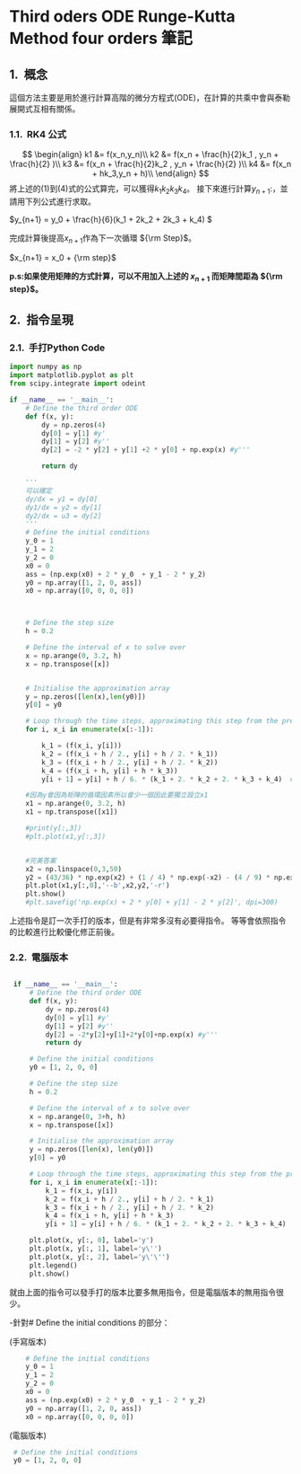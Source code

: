 # Third oders ODE Runge-Kutta Method four orders 筆記
## 概念
這個方法主要是用於進行計算高階的微分方程式(ODE)，在計算的共乘中會與泰勒展開式互相有關係。

### RK4 公式
$$
      \begin{align}
      k1 &= f(x_n,y_n)\\
      k2 &= f(x_n + \frac{h}{2}k_1 , y_n + \frac{h}{2} )\\
      k3 &= f(x_n + \frac{h}{2}k_2 , y_n + \frac{h}{2} )\\
      k4 &= f(x_n + hk_3,y_n + h)\\
      \end{align}
$$
將上述的(1)到(4)式的公式算完，可以獲得$k_1$$k_2$$k_3$$k_4$。
接下來進行計算$y_{n+1}$:，並請用下列公式進行求取。

$y_{n+1} = y_0 + \frac{h}{6}(k_1 + 2k_2 + 2k_3 + k_4) $

完成計算後提高$x_{n+1}$作為下一次循環 ${\rm Step}$。

$x_{n+1} = x_0 + {\rm step}$

**p.s:如果使用矩陣的方式計算，可以不用加入上述的 $x_{n+1}$ 而矩陣間距為 ${\rm step}$。**

## 指令呈現
### 手打Python Code

```python
import numpy as np
import matplotlib.pyplot as plt
from scipy.integrate import odeint

if __name__ == '__main__':
    # Define the third order ODE
    def f(x, y):
        dy = np.zeros(4)
        dy[0] = y[1] #y'
        dy[1] = y[2] #y''
        dy[2] = -2 * y[2] + y[1] +2 * y[0] + np.exp(x) #y'''

        return dy

    '''
    可以確定
    dy/dx = y1 = dy[0]
    dy1/dx = y2 = dy[1]
    dy2/dx = u3 = dy[2]
    '''
    # Define the initial conditions
    y_0 = 1
    y_1 = 2
    y_2 = 0
    x0 = 0
    ass = (np.exp(x0) + 2 * y_0  + y_1 - 2 * y_2)
    y0 = np.array([1, 2, 0, ass])
    x0 = np.array([0, 0, 0, 0])



    # Define the step size
    h = 0.2

    # Define the interval of x to solve over
    x = np.arange(0, 3.2, h)
    x = np.transpose([x])


    # Initialise the approximation array
    y = np.zeros([len(x),len(y0)])
    y[0] = y0

    # Loop through the time steps, approximating this step from the prev step
    for i, x_i in enumerate(x[:-1]):

        k_1 = (f(x_i, y[i]))
        k_2 = (f(x_i + h / 2., y[i] + h / 2. * k_1))
        k_3 = (f(x_i + h / 2., y[i] + h / 2. * k_2))
        k_4 = (f(x_i + h, y[i] + h * k_3))
        y[i + 1] = y[i] + h / 6. * (k_1 + 2. * k_2 + 2. * k_3 + k_4)  # RK4

    #因為y會因為矩陣的循環因素所以會少一個因此要獨立設立x1
    x1 = np.arange(0, 3.2, h)
    x1 = np.transpose([x1])

    #print(y[:,3])
    #plt.plot(x1,y[:,3])


    #完美答案
    x2 = np.linspace(0,3,50)
    y2 = (43/36) * np.exp(x2) + (1 / 4) * np.exp(-x2) - (4 / 9) * np.exp(-2 * x2) + (1 / 6) * x2 * np.exp(x2)
    plt.plot(x1,y[:,0],'--b',x2,y2,'-r')
    plt.show()
    #plt.savefig('np.exp(x) + 2 * y[0] + y[1] - 2 * y[2]', dpi=300)

```
上述指令是訂一次手打的版本，但是有非常多沒有必要得指令。
等等會依照指令的比較進行比較優化修正前後。

### 電腦版本
```python

 if __name__ == '__main__':
     # Define the third order ODE
     def f(x, y):
         dy = np.zeros(4)
         dy[0] = y[1] #y'
         dy[1] = y[2] #y''
         dy[2] = -2*y[2]+y[1]+2*y[0]+np.exp(x) #y'''
         return dy

     # Define the initial conditions
     y0 = [1, 2, 0, 0]

     # Define the step size
     h = 0.2

     # Define the interval of x to solve over
     x = np.arange(0, 3+h, h)
     x = np.transpose([x])

     # Initialise the approximation array
     y = np.zeros([len(x), len(y0)])
     y[0] = y0

     # Loop through the time steps, approximating this step from the prev step
     for i, x_i in enumerate(x[:-1]):
         k_1 = f(x_i, y[i])
         k_2 = f(x_i + h / 2., y[i] + h / 2. * k_1)
         k_3 = f(x_i + h / 2., y[i] + h / 2. * k_2)
         k_4 = f(x_i + h, y[i] + h * k_3)
         y[i + 1] = y[i] + h / 6. * (k_1 + 2. * k_2 + 2. * k_3 + k_4)   RK4

     plt.plot(x, y[:, 0], label='y')
     plt.plot(x, y[:, 1], label='y\'')
     plt.plot(x, y[:, 2], label='y\'\'')
     plt.legend()
     plt.show()
 ```

就由上面的指令可以發手打的版本比要多無用指令，但是電腦版本的無用指令很少。

-針對# Define the initial conditions 的部分：

(手寫版本)
```python
    # Define the initial conditions
    y_0 = 1
    y_1 = 2
    y_2 = 0
    x0 = 0
    ass = (np.exp(x0) + 2 * y_0  + y_1 - 2 * y_2)
    y0 = np.array([1, 2, 0, ass])
    x0 = np.array([0, 0, 0, 0])
```

(電腦版本)
```python
 # Define the initial conditions
 y0 = [1, 2, 0, 0]

```
 

<style type="text/css">
    h1 { counter-reset: h2counter; }
    h2 { counter-reset: h3counter; }
    h3 { counter-reset: h4counter; }
    h4 { counter-reset: h5counter; }
    h5 { counter-reset: h6counter; }
    h6 { }
    h2:before {
      counter-increment: h2counter;
      content: counter(h2counter) ".\0000a0\0000a0";
    }
    h3:before {
      counter-increment: h3counter;
      content: counter(h2counter) "."
                counter(h3counter) ".\0000a0\0000a0";
    }
    h4:before {
      counter-increment: h4counter;
      content: counter(h2counter) "."
                counter(h3counter) "."
                counter(h4counter) ".\0000a0\0000a0";
    }
    h5:before {
      counter-increment: h5counter;
      content: counter(h2counter) "."
                counter(h3counter) "."
                counter(h4counter) "."
                counter(h5counter) ".\0000a0\0000a0";
    }
    h6:before {
      counter-increment: h6counter;
      content: counter(h2counter) "."
                counter(h3counter) "."
                counter(h4counter) "."
                counter(h5counter) "."
                counter(h6counter) ".\0000a0\0000a0";
    }
    </style>